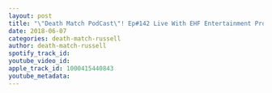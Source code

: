 ```yaml
---
layout: post
title: "\"Death Match PodCast\"! Ep#142 Live With EHF Entertainment Pro Wrestler Travis Trendbender Tune in"
date: 2018-06-07
categories: death-match-russell
author: death-match-russell
spotify_track_id: 
youtube_video_id: 
apple_track_id: 1000415440843
youtube_metadata: 
---
```

